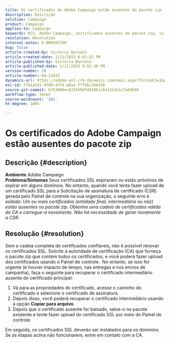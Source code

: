 ```yaml
---
title: Os certificados do Adobe Campaign estão ausentes do pacote zip
description: Descrição
solution: Campaign
product: Campaign
applies-to: Campaign
keywords: KCS, Adobe Campaign, certificados ausentes do pacote zip, ssl, domínio, painel de controle
resolution: Resolution
internal-notes: E-000503700
bug: false
article-created-by: Victoria Barnato
article-created-date: 1/11/2023 6:01:52 PM
article-published-by: Victoria Barnato
article-published-date: 1/11/2023 6:02:30 PM
version-number: 20
article-number: KA-21033
dynamics-url: https://adobe-ent.crm.dynamics.com/main.aspx?forceUCI=1&pagetype=entityrecord&etn=knowledgearticle&id=53ef6e04-da91-ed11-aad1-6045bd006d92
exl-id: 77b1a5d1-9f00-47f4-a81e-ff75bc26b438
source-git-commit: b753008ec622549dfd43861c641221e1c7e6d54b
workflow-type: tm+mt
source-wordcount: '261'
ht-degree: 100%

---
```


# Os certificados do Adobe Campaign estão ausentes do pacote zip

## Descrição {#description}

<b>Ambiente</b>
Adobe Campaign
 <br><b>Problema/Sintomas</b>
Seus certificados SSL expiraram ou estão próximos de expirar em alguns domínios. No entanto, quando você tenta fazer upload de um certificado SSL para a Solicitação de assinatura de certificado (CSR) gerada pelo Painel de controle na sua organização, o seguinte erro é exibido: *Um ou mais certificados (entidade final, intermediária ou raiz) estão ausentes no pacote zip. Obtenha uma cadeia de certificados válida do CA e carregue-a novamente. Não há necessidade de gerar novamente a CSR*.


## Resolução {#resolution}


Sem a cadeia completa de certificados confiáveis, não é possível renovar os certificados SSL. Solicite à autoridade de certificação (CA) que forneça o pacote zip que contém todos os certificados, e você poderá fazer upload dos certificados usando o Painel de controle.  No entanto, se isso for urgente (e houver impacto de tempo, nas entregas e nos envios de campanha), faça o seguinte para recuperar o certificado intermediário ausente do certificado principal:

1. Vá para as propriedades do certificado, acesse o caminho do certificado e selecione o certificado de assinatura.
2. Depois disso, você poderá recuperar o certificado intermediário usando a opção <b>Copiar para arquivo</b>.
3. Depois que o certificado ausente for baixado, salve-o no pacote existente e tente fazer upload do certificado SSL por meio do Painel de controle.


Em seguida, os certificados SSL deverão ser instalados para os domínios. Se as etapas acima não funcionarem, entre em contato com a CA.
